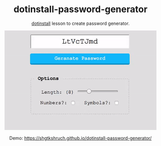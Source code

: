 
<div align="center">
  <h1>dotinstall-password-generator</h1>
  <p><a href="http://dotinstall.com">dotinstall</a> lesson to create password generator.</p>
  <img src="https://github.com/shgtkshruch/dotinstall-password-generator/blob/master/screencapture.gif?raw=true">
  <p>Demo: <a href="https://shgtkshruch.github.io/dotinstall-password-generator/">https://shgtkshruch.github.io/dotinstall-password-generator/</a></p>
</div>
